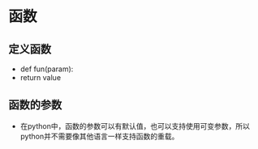 # 函数

## 定义函数

* def fun(param):
* return value

## 函数的参数
* 在python中，函数的参数可以有默认值，也可以支持使用可变参数，所以python并不需要像其他语言一样支持函数的重载。